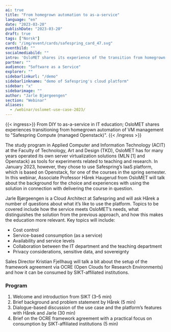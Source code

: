 ```yaml
---
ai: true
title: "From homegrown automation to as-a-service"
language: "en"
date: "2023-03-20"
publishDate: "2023-03-20"
draft: true
tags: ["Norsk"]
card: "/img/event/cards/safespring_card_47.svg"
eventbild: ""
socialmediabild: ""
intro: 'OsloMET shares its experience of the transition from homegrown automation of VM management to Safespring Compute at a seminar titled "From DIY to as-a-service in IT education"'
partner: ""
audience: "Software as a Service"
explorer: ""
sidebarlinkurl: "/demo"
sidebarlinkname: "demo of Safespring's cloud platform"
sidebar: "x"
sidebarimage: ""
author: "Jarle Bjørgeengen"
section: "Webinar"
aliases:
  - /webinar/oslomet-use-case-2023/
---
```


{{< ingress>}}
From DIY to as-a-service in IT education; OsloMET shares experiences transitioning from homegrown automation of VM management to "Safespring Compute (managed Openstack)".
{{< /ingress >}}

The study program in Applied Computer and Information Technology (ACIT) at the Faculty of Technology, Art and Design (TKD), OsloMET has for many years operated its own server virtualization solutions (MLN [1] and Openstack) as tools for experiments related to teaching and research. In January 2023, however, they chose to use Safespring’s IaaS platform, which is based on Openstack, for one of the courses in the spring semester. In this webinar, Associate Professor Hårek Haugerud from OsloMET will talk about the background for the choice and experiences with using the solution in connection with delivering the course in question.

Jarle Bjørgeengen is a Cloud Architect at Safespring and will ask Hårek a number of questions about what it’s like to use the platform. Topics to be covered include how the service meets OsloMET’s needs, what distinguishes the solution from the previous approach, and how this makes the education more relevant. Key topics will include:

- Cost control
- Service-based consumption (as a service)
- Availability and service levels
- Collaboration between the IT department and the teaching department
- Privacy considerations, sensitive data, and sovereignty

Sales Director Kristian Fjellhaug will talk a bit about the setup of the framework agreement via OCRE (Open Clouds for Research Environments) and how it can be consumed by SIKT-affiliated institutions.

### Program

1. Welcome and introduction from SIKT (3–5 min)
1. Brief background and problem statement by Hårek (5 min)
1. Dialogue-based discussion of the use case and the platform’s features with Hårek and Jarle (30 min)
1. Brief on the OCRE framework agreement with a practical focus on consumption by SIKT-affiliated institutions (5 min)
